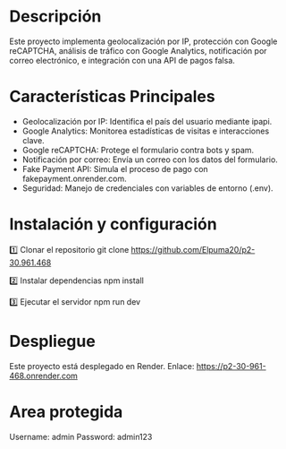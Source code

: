 # Descripción

Este proyecto implementa geolocalización por IP, protección con Google reCAPTCHA, análisis de tráfico con Google Analytics, notificación por correo electrónico, e integración con una API de pagos falsa.

# Características Principales

-  Geolocalización por IP: Identifica el país del usuario mediante ipapi.
-  Google Analytics: Monitorea estadísticas de visitas e interacciones clave.
-  Google reCAPTCHA: Protege el formulario contra bots y spam.
-  Notificación por correo: Envía un correo con los datos del formulario.
-  Fake Payment API: Simula el proceso de pago con fakepayment.onrender.com.
-  Seguridad: Manejo de credenciales con variables de entorno (.env).

# Instalación y configuración

1️⃣ Clonar el repositorio
git clone https://github.com/Elpuma20/p2-30.961.468

2️⃣ Instalar dependencias
npm install

3️⃣ Ejecutar el servidor
npm run dev

# Despliegue

Este proyecto está desplegado en Render. 
Enlace: https://p2-30-961-468.onrender.com

# Area protegida

Username: admin
Password: admin123

